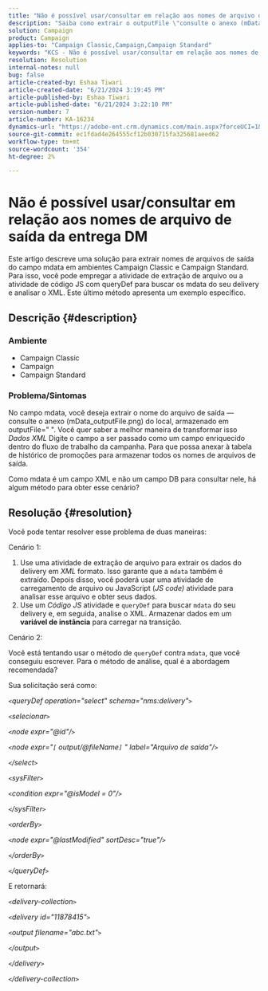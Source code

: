 ```yaml
---
title: "Não é possível usar/consultar em relação aos nomes de arquivo de saída do delivery do DM"
description: "Saiba como extrair o outputFile \"consulte o anexo (mData_outputFile.png) para localização\" do campo mdata."
solution: Campaign
product: Campaign
applies-to: "Campaign Classic,Campaign,Campaign Standard"
keywords: "KCS - Não é possível usar/consultar em relação aos nomes de arquivo de saída da entrega DM"
resolution: Resolution
internal-notes: null
bug: false
article-created-by: Eshaa Tiwari
article-created-date: "6/21/2024 3:19:45 PM"
article-published-by: Eshaa Tiwari
article-published-date: "6/21/2024 3:22:10 PM"
version-number: 7
article-number: KA-16234
dynamics-url: "https://adobe-ent.crm.dynamics.com/main.aspx?forceUCI=1&pagetype=entityrecord&etn=knowledgearticle&id=57dde6af-e12f-ef11-840a-6045bd029b18"
source-git-commit: ec1fdad4e264555cf12b030715fa325681aeed62
workflow-type: tm+mt
source-wordcount: '354'
ht-degree: 2%

---
```


# Não é possível usar/consultar em relação aos nomes de arquivo de saída da entrega DM


Este artigo descreve uma solução para extrair nomes de arquivos de saída do campo mdata em ambientes Campaign Classic e Campaign Standard. Para isso, você pode empregar a atividade de extração de arquivo ou a atividade de código JS com queryDef para buscar os mdata do seu delivery e analisar o XML. Este último método apresenta um exemplo específico.

## Descrição {#description}


### Ambiente

- Campaign Classic
- Campaign
- Campaign Standard


### Problema/Sintomas

No campo mdata, você deseja extrair o nome do arquivo de saída — consulte o anexo (mData_outputFile.png) do local, armazenado em outputFile=&quot; &quot;. Você quer saber a melhor maneira de transformar isso *Dados XML* Digite o campo a ser passado como um campo enriquecido dentro do fluxo de trabalho da campanha. Para que possa anexar à tabela de histórico de promoções para armazenar todos os nomes de arquivos de saída.

Como mdata é um campo XML e não um campo DB para consultar nele, há algum método para obter esse cenário?




## Resolução {#resolution}


Você pode tentar resolver esse problema de duas maneiras:

Cenário 1:

1. Use uma atividade de extração de arquivo para extrair os dados do delivery em *XML* formato. Isso garante que a `mdata` também é extraído. Depois disso, você poderá usar uma atividade de carregamento de arquivo ou JavaScript (*JS code)* atividade para analisar esse arquivo e obter seus dados.
2. Use um *Código JS* atividade e `queryDef` para buscar `mdata` do seu delivery e, em seguida, analise o XML. Armazenar dados em um <b>variável de instância</b> para carregar na transição.


Cenário 2:

Você está tentando usar o método de `queryDef` contra `mdata`, que você conseguiu escrever. Para o método de análise, qual é a abordagem recomendada?

Sua solicitação será como:

*`<`queryDef operation=&quot;select&quot; schema=&quot;nms:delivery&quot;`>`*

*`<`selecionar`>`*

*`<`node expr=&quot;@id&quot;/`>`*

*`<`node expr=&quot;`[` output/@fileName`]` &quot; label=&quot;Arquivo de saída&quot;/`>`*

*`<`/select`>`*

*`<`sysFilter`>`*

*`<`condition expr=&quot;@isModel = 0&quot;/`>`*

*`<`/sysFilter`>`*

*`<`orderBy`>`*

*`<`node expr=&quot;@lastModified&quot; sortDesc=&quot;true&quot;/`>`*

*`<`/orderBy`>`*

*`<`/queryDef`>`*



E retornará:

*`<`delivery-collection`>`*

*`<`delivery id=&quot;11878415&quot;`>`*

*`<`output filename=&quot;abc.txt&quot;`>`*

*`<`/output`>`*

*`<`/delivery`>`*

*`<`/delivery-collection`>`*
